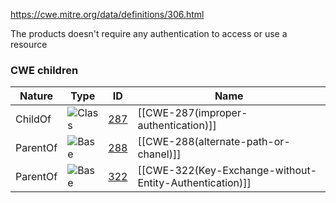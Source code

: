 https://cwe.mitre.org/data/definitions/306.html

The products doesn't require any authentication to access or use a resource

### CWE children

| Nature   | Type                                                   | ID                                                     | Name                                                    |
| -------- | ------------------------------------------------------ | ------------------------------------------------------ | ------------------------------------------------------- |
| ChildOf  | ![Class](https://cwe.mitre.org/images/icons/class.gif) | [287](https://cwe.mitre.org/data/definitions/287.html) | [[CWE-287(improper-authentication)]]                    |
| ParentOf | ![Base](https://cwe.mitre.org/images/icons/base.gif)   | [288](https://cwe.mitre.org/data/definitions/288.html) | [[CWE-288(alternate-path-or-chanel)]]                             |
| ParentOf | ![Base](https://cwe.mitre.org/images/icons/base.gif)   | [322](https://cwe.mitre.org/data/definitions/322.html) | [[CWE-322(Key-Exchange-without-Entity-Authentication)]] |

